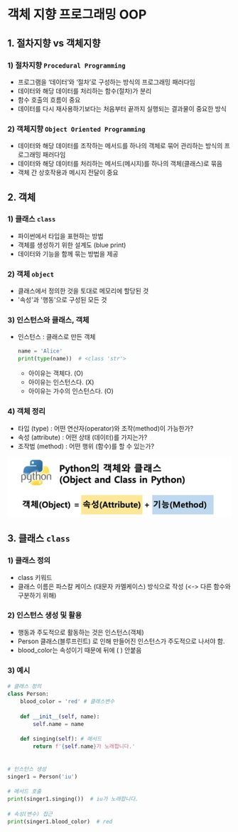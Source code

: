 # 객체 지향 프로그래밍 OOP

## 1. 절차지향 vs 객체지향
### 1) 절차지향 `Procedural Programming`
- 프로그램을 ‘데이터’와 ‘절차’로 구성하는 방식의 프로그래밍 패러다임
- 데이터와 해당 데이터를 처리하는 함수(절차)가 분리
- 함수 호출의 흐름이 중요
- 데이터를 다시 재사용하기보다는 처음부터 끝까지 실행되는 결과물이 중요한 방식

### 2) 객체지향 `Object Oriented Programming`
- 데이터와 해당 데이터를 조작하는 메서드를 하나의 객체로 묶어 관리하는 방식의 프로그래밍 패러다임
- 데이터와 해당 데이터를 처리하는 메서드(메시지)를 하나의 객체(클래스)로 묶음
- 객체 간 상호작용과 메시지 전달이 중요

## 2. 객체
### 1) 클래스 `class`
- 파이썬에서 타입을 표현하는 방법
- 객체를 생성하기 위한 설계도 (blue print)
- 데이터와 기능을 함께 묶는 방법을 제공

### 2) 객체 `object`
- 클래스에서 정의한 것을 토대로 메모리에 할당된 것
- '속성'과 '행동'으로 구성된 모든 것

### 3) 인스턴스와 클래스, 객체
- 인스턴스 : 클래스로 만든 객체
    ```python
    name = 'Alice'
    print(type(name))  # <class 'str'>
    ```

  - 아이유는 객체다. (O)
  - 아이유는 인스턴스다. (X)
  - 아이유는 가수의 인스턴스다. (O)

### 4) 객체 정리
- 타입 (type) : 어떤 연산자(operator)와 조작(method)이 가능한가?
- 속성 (attribute) : 어떤 상태 (데이터)를 가지는가?
- 조작법 (method) : 어떤 행위 (함수)를 할 수 있는가?
  
![alt text](image-5.png)


## 3. 클래스 `class`
### 1) 클래스 정의
- class 키워드
- 클래스 이름은 파스칼 케이스 (대문자 카멜케이스) 방식으로 작성 (<-> 다른 함수와 구분하기 위해)


### 2) 인스턴스 생성 및 활용
- 행동과 주도적으로 활동하는 것은 인스턴스(객체)
- Person 클래스(블루프린트) 로 인해 만들어진 인스턴스가 주도적으로 나서야 함.
- blood_color는 속성이기 때문에 뒤에 ( ) 안붙음

### 3) 예시
```python
# 클래스 정의
class Person:
    blood_color = 'red' # 클래스변수

    def __init__(self, name):
        self.name = name

    def singing(self): # 메서드
        return f'{self.name}가 노래합니다.'


# 인스턴스 생성
singer1 = Person('iu')

# 메서드 호출
print(singer1.singing())  # iu가 노래합니다.

# 속성(변수) 접근
print(singer1.blood_color)  # red
```